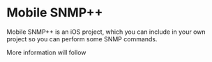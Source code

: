 # Mobile SNMP++

Mobile SNMP++ is an iOS project, which you can include in your own project so you can perform some SNMP commands.

More information will follow